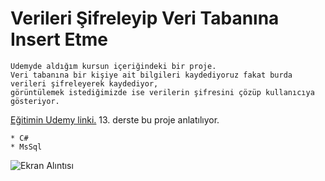 # Verileri Şifreleyip Veri Tabanına Insert Etme

```
Udemyde aldığım kursun içeriğindeki bir proje. 
Veri tabanına bir kişiye ait bilgileri kaydediyoruz fakat burda verileri şifreleyerek kaydediyor, 
görüntülemek istediğimizde ise verilerin şifresini çözüp kullanıcıya gösteriyor.
```
[Eğitimin Udemy linki.](https://www.udemy.com/course/25derste25proje/) 13. derste bu proje anlatılıyor.
```
* C#
* MsSql
```

![Ekran Alıntısı](https://user-images.githubusercontent.com/62007900/147301831-fd4b30f1-508e-4f4b-9a6c-ada42989896d.JPG)

